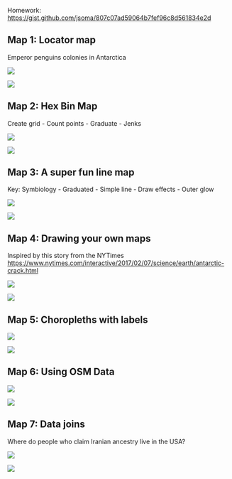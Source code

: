 Homework:
https://gist.github.com/jsoma/807c07ad59064b7fef96c8d561834e2d

## Map 1: Locator map

Emperor penguins colonies in Antarctica

![](https://github.com/adrianblanco/foundations-2018/blob/master/12-homework/map1.png)

![](https://github.com/adrianblanco/foundations-2018/blob/master/12-homework/map1-qgis.png)

## Map 2: Hex Bin Map

Create grid - Count points - Graduate - Jenks

![](https://github.com/adrianblanco/foundations-2018/blob/master/12-homework/map2.png)

![](https://github.com/adrianblanco/foundations-2018/blob/master/12-homework/map2-qgis.png)

## Map 3: A super fun line map

Key: Symbiology - Graduated - Simple line - Draw effects - Outer glow

![](https://github.com/adrianblanco/foundations-2018/blob/master/12-homework/map3.png)

![](https://github.com/adrianblanco/foundations-2018/blob/master/12-homework/map3-qgis.png)

## Map 4: Drawing your own maps

Inspired by this story from the NYTimes
https://www.nytimes.com/interactive/2017/02/07/science/earth/antarctic-crack.html

![](https://github.com/adrianblanco/foundations-2018/blob/master/12-homework/map4.png)

![](https://github.com/adrianblanco/foundations-2018/blob/master/12-homework/map4-qgis.png)

## Map 5: Choropleths with labels

![](https://github.com/adrianblanco/foundations-2018/blob/master/12-homework/map5.png)

![](https://github.com/adrianblanco/foundations-2018/blob/master/12-homework/map5-qgis.png)

## Map 6: Using OSM Data

![](https://github.com/adrianblanco/foundations-2018/blob/master/12-homework/map6.png)

![](https://github.com/adrianblanco/foundations-2018/blob/master/12-homework/map6-qgis.png)

## Map 7: Data joins

Where do people who claim Iranian ancestry live in the USA?

![](https://github.com/adrianblanco/foundations-2018/blob/master/12-homework/map7.png)

![](https://github.com/adrianblanco/foundations-2018/blob/master/12-homework/map7-qgis.png)
